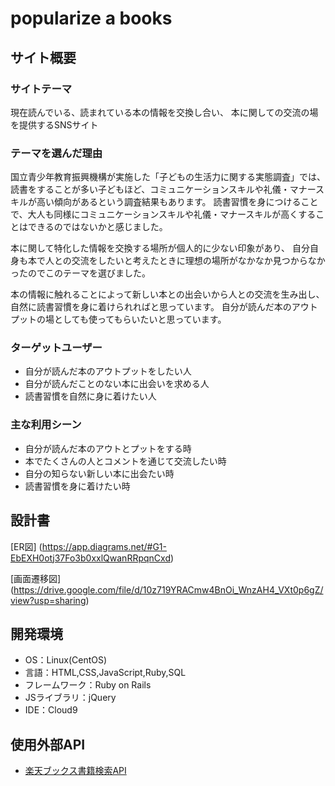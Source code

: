 # popularize a books

## サイト概要
### サイトテーマ
現在読んでいる、読まれている本の情報を交換し合い、
本に関しての交流の場を提供するSNSサイト

### テーマを選んだ理由
国立青少年教育振興機構が実施した「子どもの生活力に関する実態調査」では、
読書をすることが多い子どもほど、コミュニケーションスキルや礼儀・マナースキルが高い傾向があるという調査結果もあります。
読書習慣を身につけることで、大人も同様にコミュニケーションスキルや礼儀・マナースキルが高くすることはできるのではないかと感じました。

本に関して特化した情報を交換する場所が個人的に少ない印象があり、
自分自身も本で人との交流をしたいと考えたときに理想の場所がなかなか見つからなかったのでこのテーマを選びました。

本の情報に触れることによって新しい本との出会いから人との交流を生み出し、自然に読書習慣を身に着けられればと思っています。
自分が読んだ本のアウトプットの場としても使ってもらいたいと思っています。

### ターゲットユーザー
 * 自分が読んだ本のアウトプットをしたい人
 * 自分が読んだことのない本に出会いを求める人
 * 読書習慣を自然に身に着けたい人

### 主な利用シーン
 * 自分が読んだ本のアウトとプットをする時
 * 本でたくさんの人とコメントを通じて交流したい時
 * 自分の知らない新しい本に出会たい時
 * 読書習慣を身に着けたい時

## 設計書
[ER図]
(https://app.diagrams.net/#G1-EbEXH0otj37Fo3b0xxlQwanRRpqnCxd)

[画面遷移図]
(https://drive.google.com/file/d/10z719YRACmw4BnOi_WnzAH4_VXt0p6gZ/view?usp=sharing)

## 開発環境
- OS：Linux(CentOS)
- 言語：HTML,CSS,JavaScript,Ruby,SQL
- フレームワーク：Ruby on Rails
- JSライブラリ：jQuery
- IDE：Cloud9


## 使用外部API
 - [楽天ブックス書籍検索API](https://webservice.rakuten.co.jp/documentation/books-book-search)
